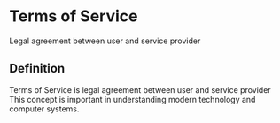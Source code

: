 # Terms of Service

Legal agreement between user and service provider

## Definition
Terms of Service is legal agreement between user and service provider This concept is important in understanding modern technology and computer systems.
